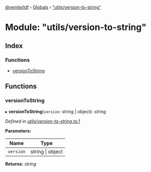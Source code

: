 [@venite/ldf](../README.md) › [Globals](../globals.md) › ["utils/version-to-string"](_utils_version_to_string_.md)

# Module: "utils/version-to-string"

## Index

### Functions

* [versionToString](_utils_version_to_string_.md#versiontostring)

## Functions

###  versionToString

▸ **versionToString**(`version`: string | object): *string*

*Defined in [utils/version-to-string.ts:1](https://github.com/gbj/venite/blob/9b895578/ldf/src/utils/version-to-string.ts#L1)*

**Parameters:**

Name | Type |
------ | ------ |
`version` | string &#124; object |

**Returns:** *string*
